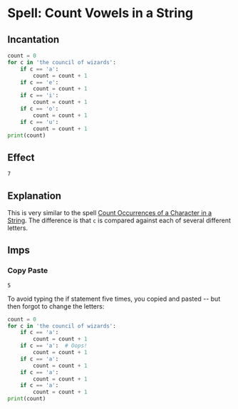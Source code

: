 # Spell: Count Vowels in a String

## Incantation

```python
count = 0
for c in 'the council of wizards':
    if c == 'a':
        count = count + 1
    if c == 'e':
        count = count + 1
    if c == 'i':
        count = count + 1
    if c == 'o':
        count = count + 1
    if c == 'u':
        count = count + 1
print(count)
```

## Effect

```
7
```

## Explanation

This is very similar to the spell [Count Occurrences of a Character in a String](count_occurrences_of_a_character_in_a_string.md).
The difference is that `c` is compared against each of several different letters.

## Imps

### Copy Paste

```
5
```

To avoid typing the if statement five times, you copied and pasted -- but then forgot to change the letters:

```python
count = 0
for c in 'the council of wizards':
    if c == 'a':
        count = count + 1
    if c == 'a':  # Oops!
        count = count + 1
    if c == 'a':
        count = count + 1
    if c == 'a':
        count = count + 1
    if c == 'a':
        count = count + 1
print(count)
```
